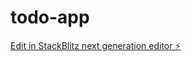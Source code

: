 # todo-app

[Edit in StackBlitz next generation editor ⚡️](https://stackblitz.com/~/github.com/ldoliv/todo-app)